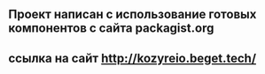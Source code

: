 ## Проект написан с использование готовых компонентов с сайта packagist.org
## ссылка на сайт http://kozyreio.beget.tech/
